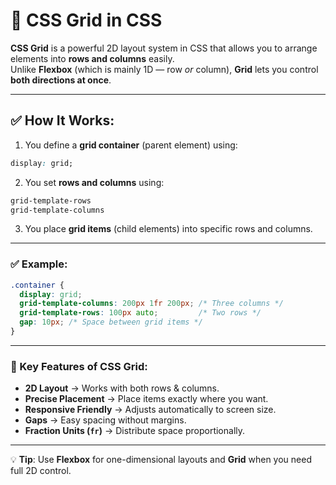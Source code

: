 # 🔸 CSS Grid in CSS

**CSS Grid** is a powerful 2D layout system in CSS that allows you to arrange elements into **rows and columns** easily.  
Unlike **Flexbox** (which is mainly 1D — row *or* column), **Grid** lets you control **both directions at once**.

---

## ✅ How It Works:
1. You define a **grid container** (parent element) using:
```css
display: grid;
```
2. You set **rows and columns** using:
```css
grid-template-rows
grid-template-columns
```
3. You place **grid items** (child elements) into specific rows and columns.

---

### ✅ Example:
```css
.container {
  display: grid;
  grid-template-columns: 200px 1fr 200px; /* Three columns */
  grid-template-rows: 100px auto;         /* Two rows */
  gap: 10px; /* Space between grid items */
}
```

---

### 📌 Key Features of CSS Grid:
- **2D Layout** → Works with both rows & columns.
- **Precise Placement** → Place items exactly where you want.
- **Responsive Friendly** → Adjusts automatically to screen size.
- **Gaps** → Easy spacing without margins.
- **Fraction Units (`fr`)** → Distribute space proportionally.

---

💡 **Tip**: Use **Flexbox** for one-dimensional layouts and **Grid** when you need full 2D control.